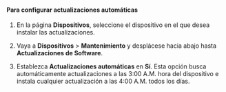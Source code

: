 <!--author=SharS last changed: 9/17/15-->

#### Para configurar actualizaciones automáticas

1. En la página **Dispositivos**, seleccione el dispositivo en el que desea instalar las actualizaciones.

2. Vaya a **Dispositivos** > **Mantenimiento** y desplácese hacia abajo hasta **Actualizaciones de Software**.

3. Establezca **Actualizaciones automáticas** en **Sí**. Esta opción busca automáticamente actualizaciones a las 3:00 A.M. hora del dispositivo e instala cualquier actualización a las 4:00 A.M. todos los días.

<!---HONumber=Oct15_HO3-->